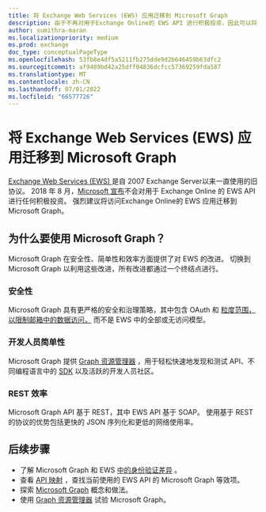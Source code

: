 ```yaml
---
title: 将 Exchange Web Services (EWS) 应用迁移到 Microsoft Graph
description: 由于不再对用于Exchange Online的 EWS API 进行积极投资，因此可以将访问 Exchange Online 的 EWS 应用迁移到 Microsoft Graph。
author: sumithra-maran
ms.localizationpriority: medium
ms.prod: exchange
doc_type: conceptualPageType
ms.openlocfilehash: 53fb8e4df5a5211fb275dde9d2b646459b63dfc2
ms.sourcegitcommit: af9489bd42a25dff04836dcfcc57369259fda587
ms.translationtype: MT
ms.contentlocale: zh-CN
ms.lasthandoff: 07/01/2022
ms.locfileid: "66577726"
---
```

# <a name="migrate-exchange-web-services-ews-apps-to-microsoft-graph"></a>将 Exchange Web Services (EWS) 应用迁移到 Microsoft Graph

[Exchange Web Services (EWS) ](/exchange/client-developer/exchange-web-services/explore-the-ews-managed-api-ews-and-web-services-in-exchange)是自 2007 Exchange Server以来一直使用的旧协议。 2018 年 8 月，[Microsoft 宣布](https://techcommunity.microsoft.com/t5/exchange-team-blog/upcoming-changes-to-exchange-web-services-ews-api-for-office-365/ba-p/608055)不会对用于 Exchange Online 的 EWS API 进行任何积极投资。 强烈建议将访问Exchange Online的 EWS 应用迁移到 Microsoft Graph。

## <a name="why-use-microsoft-graph"></a>为什么要使用 Microsoft Graph？

Microsoft Graph 在安全性、简单性和效率方面提供了对 EWS 的改进。 切换到 Microsoft Graph 以利用这些改进，所有改进都通过一个终结点进行。

### <a name="security"></a>安全性

Microsoft Graph 具有更严格的安全和治理策略，其中包含 OAuth 和 [粒度范围，以限制邮箱中的数据访问，](/graph/permissions-reference) 而不是 EWS 中的全部或无访问模型。

### <a name="developer-simplicity"></a>开发人员简单性

Microsoft Graph 提供 [Graph 资源管理器](https://developer.microsoft.com/graph/graph-explorer) ，用于轻松快速地发现和测试 API、不同编程语言中的 [SDK](/graph/sdks/sdks-overview) 以及活跃的开发人员社区。

### <a name="rest-efficiency"></a>REST 效率

Microsoft Graph API 基于 REST，其中 EWS API 基于 SOAP。 使用基于 REST 的协议的优势包括更快的 JSON 序列化和更低的网络使用率。

## <a name="next-steps"></a>后续步骤

- 了解 Microsoft Graph 和 EWS [中的身份验证差异](migrate-exchange-web-services-authentication.md) 。
- 查看 [API 映射](migrate-exchange-web-services-api-mapping.md) ，查找当前使用的 EWS API 的 Microsoft Graph 等效项。
- 探索 [Microsoft Graph](/graph/overview) 概念和做法。
- 使用 [Graph 资源管理器](https://developer.microsoft.com/graph/graph-explorer) 试验 Microsoft Graph。
